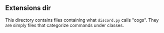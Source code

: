 ## Extensions dir

This directory contains files containing what `discord.py` calls "cogs". They are simply files that categorize commands under classes.

